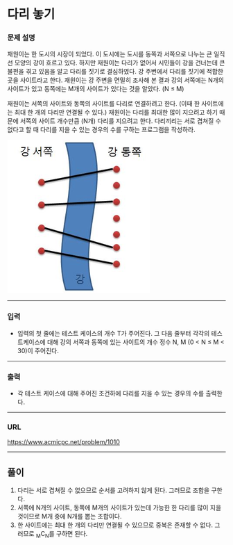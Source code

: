 # 다리 놓기

### 문제 설명

재원이는 한 도시의 시장이 되었다. 이 도시에는 도시를 동쪽과 서쪽으로 나누는 큰 일직선 모양의 강이 흐르고 있다. 하지만 재원이는 다리가 없어서 시민들이 강을 건너는데 큰 불편을 겪고 있음을 알고 다리를 짓기로 결심하였다. 강 주변에서 다리를 짓기에 적합한 곳을 사이트라고 한다. 재원이는 강 주변을 면밀히 조사해 본 결과 강의 서쪽에는 N개의 사이트가 있고 동쪽에는 M개의 사이트가 있다는 것을 알았다. (N ≤ M)

재원이는 서쪽의 사이트와 동쪽의 사이트를 다리로 연결하려고 한다. (이때 한 사이트에는 최대 한 개의 다리만 연결될 수 있다.) 재원이는 다리를 최대한 많이 지으려고 하기 때문에 서쪽의 사이트 개수만큼 (N개) 다리를 지으려고 한다. 다리끼리는 서로 겹쳐질 수 없다고 할 때 다리를 지을 수 있는 경우의 수를 구하는 프로그램을 작성하라.

![jpg_1](./1.jpg)

-----------
### 입력

- 입력의 첫 줄에는 테스트 케이스의 개수 T가 주어진다. 그 다음 줄부터 각각의 테스트케이스에 대해 강의 서쪽과 동쪽에 있는 사이트의 개수 정수 N, M (0 < N ≤ M < 30)이 주어진다.

-----------
### 출력

- 각 테스트 케이스에 대해 주어진 조건하에 다리를 지을 수 있는 경우의 수를 출력한다.

-----------
### URL

https://www.acmicpc.net/problem/1010

-----------
## 풀이
1. 다리는 서로 겹쳐질 수 없으므로 순서를 고려하지 않게 된다. 그러므로 조합을 구한다.
2. 서쪽에 N개의 사이트, 동쪽에 M개의 사이트가 있는데 가능한 한 다리를 많이 지을 것이므로 M개 중에 N개를 뽑는 조합이다.
3. 한 사이트에는 최대 한 개의 다리만 연결될 수 있으므로 중복은 존재할 수 없다. 그러므로 <sub>M</sub>C<sub>N</sub>를 구하면 된다.